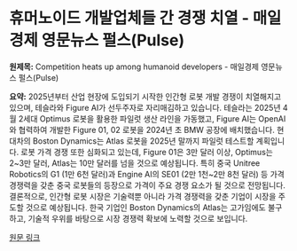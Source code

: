 # 휴머노이드 개발업체들 간 경쟁 치열 - 매일경제 영문뉴스 펄스(Pulse)

**원제목:** Competition heats up among humanoid developers - 매일경제 영문뉴스 펄스(Pulse)

**요약:** 2025년부터 산업 현장에 도입되기 시작한 인간형 로봇 개발 경쟁이 치열해지고 있으며, 테슬라와 Figure AI가 선두주자로 자리매김하고 있습니다. 테슬라는 2025년 4월 2세대 Optimus 로봇을 활용한 파일럿 생산 라인을 가동했고, Figure AI는 OpenAI와 협력하여 개발한 Figure 01, 02 로봇을 2024년 초 BMW 공장에 배치했습니다.  현대차의 Boston Dynamics는 Atlas 로봇을 2025년 말까지 파일럿 테스트할 계획입니다.  로봇 가격 경쟁 또한 심화되고 있는데, Figure 01은 3만 달러 이상, Optimus는 2~3만 달러, Atlas는 10만 달러를 넘을 것으로 예상됩니다.  특히 중국 Unitree Robotics의 G1 (1만 6천 달러)과 Engine AI의 SE01 (2만 1천~2만 8천 달러) 등 가격 경쟁력을 갖춘 중국 로봇들의 등장으로 가격이 주요 경쟁 요소가 될 것으로 전망됩니다.  결론적으로, 인간형 로봇 시장은 기술력뿐 아니라 가격 경쟁력을 갖춘 기업이 시장을 주도할 것으로 예상됩니다.  한국 기업인 Boston Dynamics의 Atlas는 고가임에도 불구하고, 기술적 우위를 바탕으로 시장 경쟁력 확보에 노력할 것으로 보입니다.

[원문 링크](https://pulse.mk.co.kr/news/all/11374142)
